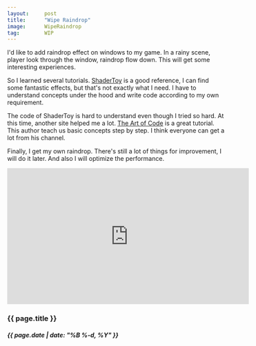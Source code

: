 ```yaml
---
layout:     post
title:      "Wipe Raindrop"
image:      WipeRaindrop
tag:        WIP
---
```


I'd like to add raindrop effect on windows to my game. In a rainy scene, player look through the window, raindrop flow down. This will get some interesting experiences.<!--more-->

So I learned several tutorials. [ShaderToy](https://www.shadertoy.com/) is a good reference, I can find some fantastic effects, but that's not exactly what I need. I have to understand concepts under the hood and write code according to my own requirement.

The code of ShaderToy is hard to understand even though I tried so hard. At this time, another site helped me a lot. [The Art of Code](https://www.youtube.com/c/TheArtofCodeIsCool) is a great tutorial. This author teach us basic concepts step by step. I think everyone can get a lot from his channel.

Finally, I get my own raindrop. There's still a lot of things for improvement, I will do it later. And also I will optimize the performance.

<iframe width="560" height="315" src="https://www.youtube.com/embed/oHwONrGDWfk" title="YouTube video player" frameborder="0" allow="accelerometer; autoplay; clipboard-write; encrypted-media; gyroscope; picture-in-picture" allowfullscreen></iframe>

<h3>{{ page.title }}</h3>
<h5>{{ page.date | date: "%B %-d, %Y" }}</h5>
